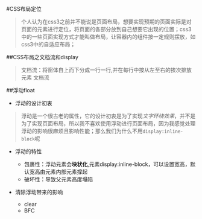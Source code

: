 #CSS布局定位
> 个人认为在css3之前并不能说是页面布局，想要实现预期的页面实际是对页面的元素进行定位，将页面的各部分放到自己想要它出现的位置；css3中的一些页面实现方式才能叫做布局，让容器内的组件按一定规则摆放，如css3中的自适应布局；

##CSS布局之文档流和display
> 文档流：将窗体自上而下分成一行一行,并在每行中按从左至右的挨次排放元素
文档流


##浮动float

+ 浮动的设计初衷

> 浮动是一个很古老的属性，它的设计初衷是为了实现*文字环绕效果*，并不是为了实现页面布局，所以我不喜欢使用浮动进行页面布局，因为我感觉处理浮动的影响很麻烦且影响性能；那么我们为什么不用`display:inline-block`呢

+ 浮动的特性
	* 包裹性：浮动元素会**块状化**,元素display:inline-block，可以设置宽高，默认宽高由元素内部元素撑起
	* 破坏性：导致父元素高度塌陷

+ 清除浮动带来的影响
	* clear
	* BFC